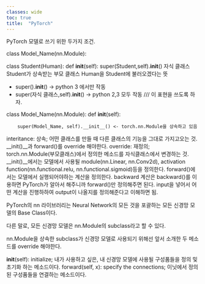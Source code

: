 ```yaml
---
classes: wide
toc: true
title:  "PyTorch"
---
```

PyTorch 모델로 쓰기 위한 두가지 조건. 



class Model_Name(nn.Module):


class Student(Human):
    def __init__(self):
        super(Student,self).__init__()
자식 클래스 Student가 상속받는 부모 클래스 Human을 Student에 불러오겠다는 뜻 

- super().__init__() → python 3 에서만 작동
- super(자식 클래스,self).__init__() → python 2,3 모두 작동 /// 이 표현을 쓰도록 하자. 


class Model_Name(nn.Module):
    def __init__(self):
    
        super(Model_Name, self).__init__() <- torch.nn.Module을 상속하고 있음 



interitance: 상속; 어떤 클래스를 만들 때 다른 클래스의 기능을 그대로 가지고오는 것.
__init()__과 forward()를 override 해야한다.
override: 재정의; torch.nn.Module(부모클래스)에서 정의한 메소드를 자식클래스에서 변경하는 것.
__init()__에서는 모델에서 사용될 module(nn.Linear, nn.Conv2d), activation function(nn.functional.relu, nn.functional.sigmoid)등을 정의한다. 
forward()에서는 모델에서 실행되어야하는 계산을 정의한다. backward 계산은 backward()를 이용하면 PyTorch가 알아서 해주니까 forward()만 정의해주면 된다. input을 넣어서 어떤 계산을 진행하하여 output이 나올지를 정의해준다고 이해하면 됨. 

PyTorch의 nn 라이브러리는 Neural Network의 모든 것을 포괄하는 모든 신경망 모델의 Base Class이다. 

다른 말로, 모든 신경망 모델은 nn.Module의 subclass라고 할 수 있다. 

nn.Module을 상속한 subclass가 신경망 모델로 사용되기 위해선 앞서 소개한 두 메소드를 override 해야한다. 

__init__(self): initialize; 내가 사용하고 싶은, 내 신경망 모델에 사용될 구성품들을 정의 및 초기화 하는 메소드이다. 
forward(self, x): specify the connections;  이닛에서 정의된 구성품들을 연결하는 메소드이다. 

